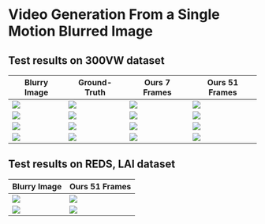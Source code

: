 # Video Generation From a Single Motion Blurred Image

## Test results on 300VW dataset
| Blurry Image  | Ground-Truth  | Ours 7 Frames | Ours 51 Frames |
| ------------- | ------------- | ------------- | ------------- |
| ![](/images/009_blur007_000044/input.png)  | ![](/images/009_blur007_000044/gt.gif) | ![](/images/009_blur007_000044/cfmd_07.gif) | ![](/images/009_blur007_000044/cfmd_51.gif) |
| ![](/images/039_blur007_000039/input.png)  | ![](/images/039_blur007_000039/gt.gif) | ![](/images/039_blur007_000039/cfmd_07.gif) | ![](/images/039_blur007_000039/cfmd_51.gif) |
| ![](/images/158_blur007_002879/input.png)  | ![](/images/158_blur007_002879/gt.gif) | ![](/images/158_blur007_002879/cfmd_07.gif) | ![](/images/158_blur007_002879/cfmd_51.gif) |
| ![](/images/522_blur007_000019/input.png)  | ![](/images/522_blur007_000019/gt.gif) | ![](/images/522_blur007_000019/cfmd_07.gif) | ![](/images/522_blur007_000019/cfmd_51.gif) |


## Test results on REDS, LAI dataset
| Blurry Image  | Ours 51 Frames |
| ------------- | ------------ |
| ![](/images/Lai_11/input.png)  | ![](/images/Lai_11/cfmd_51.gif) | 
| ![](/images/REDS_01/input.png)  | ![](/images/REDS_01/cfmd_51.gif) | 
